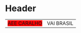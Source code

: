 <!-- TITLE: Geral -->
<!-- SUBTITLE: A quick summary of Geral -->

# Header
<style>
.teste {
	background-color:red;
}
</style>

<table>
<tr>
<td><span class="teste">AEE CARALHO</span></td>
<td>VAI BRASIL</td>
</tr>
</table>